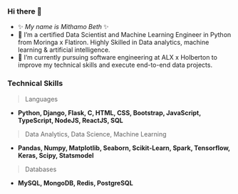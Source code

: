 ### Hi there 👋
- ✨ _My name is Mithamo Beth_ ✨
- 🔭 I’m a certified Data Scientist and Machine Learning Engineer in Python from Moringa x Flatiron. 
     Highly Skilled in Data analytics, machine learning & artificial intelligence.
- 🌱 I’m currently pursuing software engineering at ALX x Holberton to improve my technical skills and execute end-to-end data projects.
### Technical Skills
> Languages
  *  **Python, Django, Flask, C, HTML, CSS, Bootstrap, JavaScript, TypeScript, NodeJS, ReactJS, SQL**
> Data Analytics, Data Science, Machine Learning
  *  **Pandas, Numpy, Matplotlib, Seaborn, Scikit-Learn, Spark, Tensorflow, Keras, Scipy, Statsmodel**
> Databases
  *  **MySQL, MongoDB, Redis, PostgreSQL**

<!--
**Mythamor/Mythamor** is a ✨ _special_ ✨ repository because its `README.md` (this file) appears on your GitHub profile.

Here are some ideas to get you started:

- 🔭 I’m currently working on ...
- 🌱 I’m currently learning ...
- 👯 I’m looking to collaborate on ...
- 🤔 I’m looking for help with ...
- 💬 Ask me about ...
- 📫 How to reach me: ...
- 😄 Pronouns: ...
- ⚡ Fun fact: ...
-->
